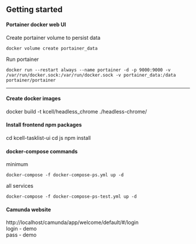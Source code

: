 ## Getting started

#### Portainer docker web UI
Create portainer volume to persist data
```
docker volume create portainer_data
```
Run portainer
```
docker run --restart always --name portainer -d -p 9000:9000 -v /var/run/docker.sock:/var/run/docker.sock -v portainer_data:/data portainer/portainer
```
---

#### Create docker images
docker build -t kcell/headless_chrome ./headless-chrome/

#### Install frontend npm packages
cd kcell-tasklist-ui
cd js
npm install

#### docker-compose commands
minimum
```
docker-compose -f docker-compose-ps.yml up -d
```
all services
```
docker-compose -f docker-compose-ps-test.yml up -d
```

#### Camunda website
http://localhost/camunda/app/welcome/default/#/login
<br>
login - demo 
<br>
pass - demo